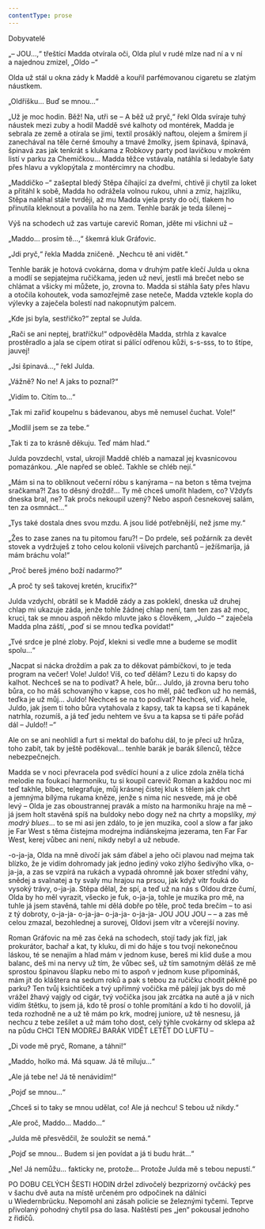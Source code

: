 ```yaml
---
contentType: prose
---
```


Dobyvatelé

  

„– JOU…,“ třeštící Madda otvírala oči, Olda plul v rudé mlze nad ní a v ní a najednou zmizel, „Oldo –“

Olda už stál u okna zády k Maddě a kouřil parfémovanou cigaretu se zlatým náustkem.

„Oldříšku… Buď se mnou…“

„Už je moc hodin. Běž! Na, utři se – A běž už pryč,“ řekl Olda svíraje tuhý náustek mezi zuby a hodil Maddě své kalhoty od montérek, Madda je sebrala ze země a otírala se jimi, textil prosáklý naftou, olejem a šmírem jí zanechával na těle černé šmouhy a tmavé žmolky, jsem špinavá, špinavá, špinavá zas jak tenkrát s klukama z Robkovy party pod lavičkou v mokrém listí v parku za Chemičkou… Madda těžce vstávala, natáhla si ledabyle šaty přes hlavu a vyklopýtala z montércimry na chodbu.

„Maddičko –“ zašeptal bledý Stěpa číhající za dveřmi, chtivě ji chytil za loket a přitáhl k sobě, Madda ho odrážela volnou rukou, uhni a zmiz, hajzlíku, Stěpa naléhal stále tvrději, až mu Madda vjela prsty do očí, tlakem ho přinutila kleknout a povalila ho na zem. Tenhle barák je teda šílenej –

Výš na schodech už zas vartuje carevič Roman, jděte mi všichni už –

„Maddo… prosím tě…,“ škemrá kluk Gráfovic.

„Jdi pryč,“ řekla Madda zničeně. „Nechcu tě ani vidět.“

Tenhle barák je hotová cvokárna, doma v druhým patře klečí Julda u okna a modlí se sepjatejma ručičkama, jeden už neví, jestli má brečet nebo se chlámat a všicky mi můžete, jo, zrovna to. Madda si stáhla šaty přes hlavu a otočila kohoutek, voda samozřejmě zase neteče, Madda vztekle kopla do výlevky a zaječela bolestí nad nakopnutým palcem.

„Kde jsi byla, sestřičko?“ zeptal se Julda.

„Rači se ani neptej, bratříčku!“ odpověděla Madda, strhla z kavalce prostěradlo a jala se cípem otírat si pálící odřenou kůži, s-s-sss, to to štípe, jauvej!

„Jsi špinavá…,“ řekl Julda.

„Vážně? No ne! A jaks to poznal?“

„Vidím to. Cítím to…“

„Tak mi zařiď koupelnu s bádevanou, abys mě nemusel čuchat. Vole!“

„Modlil jsem se za tebe.“

„Tak ti za to krásně děkuju. Teď mám hlad.“

Julda povzdechl, vstal, ukrojil Maddě chléb a namazal jej kvasnicovou pomazánkou. „Ale napřed se obleč. Takhle se chléb nejí.“

„Mám si na to oblíknout večerní róbu s kanýrama – na beton s těma tvejma sračkama?! Zas to děsný droždí!… Ty mě chceš umořit hladem, co? Vždyťs dneska bral, ne? Tak pročs nekoupil uzený? Nebo aspoň česnekovej salám, ten za osmnáct…“

„Tys také dostala dnes svou mzdu. A jsou lidé potřebnější, než jsme my.“

„Žes to zase zanes na tu pitomou faru?! – Do prdele, seš požárník za devět stovek a vydržuješ z toho celou kolonii všivejch parchantů – ježíšmaríja, já mám bráchu vola!“

„Proč bereš jméno boží nadarmo?“

„A proč ty seš takovej kretén, krucifix?“

Julda vzdychl, obrátil se k Maddě zády a zas poklekl, dneska už druhej chlap mi ukazuje záda, jenže tohle žádnej chlap není, tam ten zas až moc, kruci, tak se mnou aspoň někdo mluvte jako s člověkem, „Juldo –“ zaječela Madda plna záští, „poď si se mnou teďka povídat!“

„Tvé srdce je plné zloby. Pojď, klekni si vedle mne a budeme se modlit spolu…“

„Nacpat si nácka droždím a pak za to děkovat pámbíčkovi, to je teda program na večer! Vole! Juldo! Víš, co teď dělám? Lezu ti do kapsy do kalhot. Nechceš se na to podívat? A hele, bůr… Juldo, já zrovna beru toho bůra, co ho máš schovanýho v kapse, cos ho měl, páč teďkon už ho nemáš, teďka je už můj… Juldo! Nechceš se na to podívat? Nechceš, viď. A hele, Juldo, jak jsem ti toho bůra vytahovala z kapsy, tak ta kapsa se ti kapánek natrhla, rozumíš, a já teď jedu nehtem ve švu a ta kapsa se ti páře pořád dál – Juldo!! –“

Ale on se ani neohlídl a furt si mektal do baťohu dál, to je přeci už hrůza, toho zabít, tak by ještě poděkoval… tenhle barák je barák šílenců, těžce nebezpečnejch.

Madda se v noci převracela pod svědící houní a z ulice zdola zněla tichá melodie na foukací harmoniku, tu si koupil carevič Roman a každou noc mi teď takhle, blbec, telegrafuje, můj krásnej čistej kluk s tělem jak chrt a jemnýma bílýma rukama kněze, jenže s nima nic nesvede, má je obě levý – Olda je zas oboustrannej pravák a místo na harmoniku hraje na mě – já jsem holt stavěná spíš na buldoky nebo dogy než na chrty a mopslíky, _mý modrý blues_… to se mi asi jen zdálo, to je jen muzika, cool a slow a far jako je Far West s těma čistejma modrejma indiánskejma jezerama, ten Far Far West, kerej vůbec ani není, nikdy nebyl a už nebude.

\-o-ja-ja, Olda na mně divočí jak sám ďábel a jeho oči plavou nad mejma tak blízko, že je vidím dohromady jak jedno jediný voko zlýho šedivýho vlka, o-ja-ja, a zas se vzpírá na rukách a vypadá ohromně jak boxer střední váhy, snědej a svalnatej a ty svaly mu hrajou na prsou, jak když vítr fouká do vysoký trávy, o-ja-ja. Stěpa dělal, že spí, a teď už na nás s Oldou drze čumí, Olda by ho měl vyrazit, všecko je fuk, o-ja-ja, tohle je muzika pro mě, na tuhle já jsem stavěná, tahle mi dělá dobře po těle, proč teda brečím – to asi z tý dobroty, o-ja-ja- o-ja-ja– o-ja-ja- o-ja-ja- JOU JOU JOU – – a zas mě celou zmazal, bezohlednej a surovej, Oldovi jsem vítr a včerejší noviny.

Roman Gráfovic na mě zas čeká na schodech, stojí tady jak fízl, jak prokurátor, bachař a kat, ty kluku, di mi do háje s tou tvojí nekonečnou láskou, té se nenajím a hlad mám v jednom kuse, bereš mi klid duše a mou balanc, deš mi na nervy už tím, že vůbec seš, už tím samotným děláš ze mě sprostou špinavou šlapku nebo mi to aspoň v jednom kuse připomínáš, mám jít do kláštera na sedum roků a pak s tebou za ručičku chodit pěkně po parku? Ten tvůj ksichtíček a tvý upřímný vočička mě pálejí jak bys do mě vrážel žhavý vajgly od cigár, tvý vočička jsou jak zrcátka na autě a já v nich vidím štětku, to jsem já, kdo tě prosí o tohle promítání a kdo ti ho dovolil, já teda rozhodně ne a už tě mám po krk, modrej juniore, už tě nesnesu, já nechcu z tebe zešílet a už mám toho dost, celý týhle cvokárny od sklepa až na půdu CHCI TEN MODREJ BARÁK VIDĚT LETĚT DO LUFTU –

„Di vode mě pryč, Romane, a táhni!“

„Maddo, holko má. Má squaw. Já tě miluju…“

„Ale já tebe ne! Já tě nenávidím!“

„Pojď se mnou…“

„Chceš si to taky se mnou udělat, co! Ale já nechcu! S tebou už nikdy.“

„Ale proč, Maddo… Maddo…“

„Julda mě přesvědčil, že souložit se nemá.“

„Pojď se mnou… Budem si jen povídat a já ti budu hrát…“

„Ne! Já nemůžu… fakticky ne, protože… Protože Julda mě s tebou nepustí.“

PO DOBU CELÝCH ŠESTI HODIN držel zdivočelý bezprizorný ovčácký pes v šachu dvě auta na místě určeném pro odpočinek na dálnici u Wiedernbrücku. Nepomohl ani zásah policie se železnými tyčemi. Teprve přivolaný pohodný chytil psa do lasa. Naštěstí pes „jen“ pokousal jednoho z řidičů.
